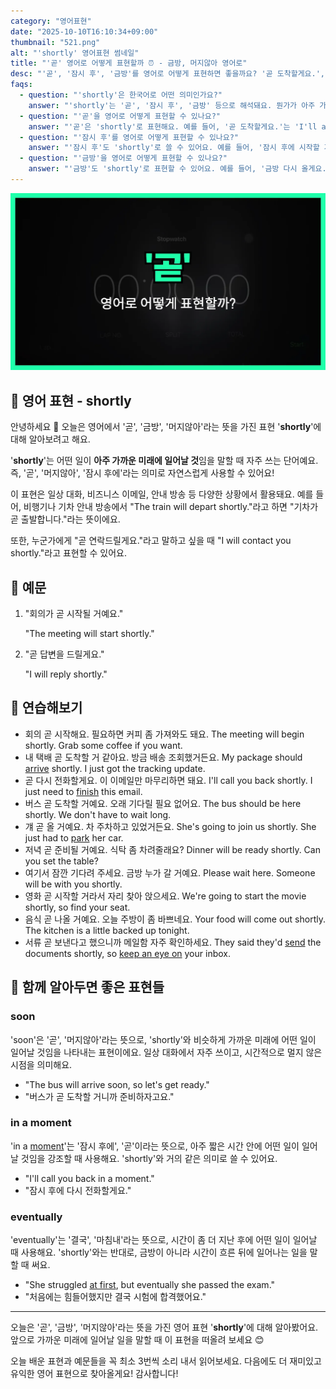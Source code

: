 ```yaml
---
category: "영어표현"
date: "2025-10-10T16:10:34+09:00"
thumbnail: "521.png"
alt: "'shortly' 영어표현 썸네일"
title: "'곧' 영어로 어떻게 표현할까 ⏰ - 금방, 머지않아 영어로"
desc: "'곧', '잠시 후', '금방'를 영어로 어떻게 표현하면 좋을까요? '곧 도착할게요.', '잠시 후에 시작할 거예요.' 등을 영어로 표현하는 법을 배워봅시다. 다양한 예문을 통해서 연습하고 본인의 표현으로 만들어 보세요."
faqs: 
  - question: "'shortly'은 한국어로 어떤 의미인가요?"
    answer: "'shortly'는 '곧', '잠시 후', '금방' 등으로 해석돼요. 뭔가가 아주 가까운 미래에 일어날 때 쓰는 표현이에요."
  - question: "'곧'을 영어로 어떻게 표현할 수 있나요?"
    answer: "'곧'은 'shortly'로 표현해요. 예를 들어, '곧 도착할게요.'는 'I'll arrive shortly.'라고 해요."
  - question: "'잠시 후'를 영어로 어떻게 표현할 수 있나요?"
    answer: "'잠시 후'도 'shortly'로 쓸 수 있어요. 예를 들어, '잠시 후에 시작할 거예요.'는 'It will start shortly.'라고 해요."
  - question: "'금방'을 영어로 어떻게 표현할 수 있나요?"
    answer: "'금방'도 'shortly'로 표현할 수 있어요. 예를 들어, '금방 다시 올게요.'는 'I'll be back shortly.'라고 말해요."
---
```


!['shortly' 영어표현](./521.png)

## 🌟 영어 표현 - shortly

안녕하세요 👋 오늘은 영어에서 '곧', '금방', '머지않아'라는 뜻을 가진 표현 '**shortly**'에 대해 알아보려고 해요.

'**shortly**'는 어떤 일이 **아주 가까운 미래에 일어날 것**임을 말할 때 자주 쓰는 단어예요. 즉, '곧', '머지않아', '잠시 후에'라는 의미로 자연스럽게 사용할 수 있어요!

이 표현은 일상 대화, 비즈니스 이메일, 안내 방송 등 다양한 상황에서 활용돼요. 예를 들어, 비행기나 기차 안내 방송에서 "The train will depart shortly."라고 하면 "기차가 곧 출발합니다."라는 뜻이에요.

또한, 누군가에게 "곧 연락드릴게요."라고 말하고 싶을 때 "I will contact you shortly."라고 표현할 수 있어요.

## 📖 예문

1. "회의가 곧 시작될 거예요."

   "The meeting will start shortly."

2. "곧 답변을 드릴게요."

   "I will reply shortly."



## 💬 연습해보기

<ul data-interactive-list>

  <li data-interactive-item>
    <span data-toggler>회의 곧 시작해요. 필요하면 커피 좀 가져와도 돼요.</span>
    <span data-answer>The meeting will begin shortly. Grab some coffee if you want.</span>
  </li>

  <li data-interactive-item>
    <span data-toggler>내 택배 곧 도착할 거 같아요. 방금 배송 조회했거든요.</span>
    <span data-answer>My package should <a href="/blog/in-english/403.arrive/">arrive</a> shortly. I just got the tracking update.</span>
  </li>

  <li data-interactive-item>
    <span data-toggler>곧 다시 전화할게요. 이 이메일만 마무리하면 돼요.</span>
    <span data-answer>I'll call you back shortly. I just need to <a href="/blog/in-english/295.finish/">finish</a> this email.</span>
  </li>

  <li data-interactive-item>
    <span data-toggler>버스 곧 도착할 거예요. 오래 기다릴 필요 없어요.</span>
    <span data-answer>The bus should be here shortly. We don't have to wait long.</span>
  </li>

  <li data-interactive-item>
    <span data-toggler>걔 곧 올 거예요. 차 주차하고 있었거든요.</span>
    <span data-answer>She's going to join us shortly. She just had to <a href="/blog/in-english/463.park/">park</a> her car.</span>
  </li>

  <li data-interactive-item>
    <span data-toggler>저녁 곧 준비될 거예요. 식탁 좀 차려줄래요?</span>
    <span data-answer>Dinner will be ready shortly. Can you set the table?</span>
  </li>

  <li data-interactive-item>
    <span data-toggler>여기서 잠깐 기다려 주세요. 금방 누가 갈 거예요.</span>
    <span data-answer>Please wait here. Someone will be with you shortly.</span>
  </li>

  <li data-interactive-item>
    <span data-toggler>영화 곧 시작할 거라서 자리 찾아 앉으세요.</span>
    <span data-answer>We're going to start the movie shortly, so find your seat.</span>
  </li>

  <li data-interactive-item>
    <span data-toggler>음식 곧 나올 거예요. 오늘 주방이 좀 바쁘네요.</span>
    <span data-answer>Your food will come out shortly. The kitchen is a little backed up tonight.</span>
  </li>

  <li data-interactive-item>
    <span data-toggler>서류 곧 보낸다고 했으니까 메일함 자주 확인하세요.</span>
    <span data-answer>They said they'd <a href="/blog/in-english/292.send/">send</a> the documents shortly, so <a href="/blog/in-english/225.keep-an-eye-on/">keep an eye on</a> your inbox.</span>
  </li>

</ul>

## 🤝 함께 알아두면 좋은 표현들

### soon

'soon'은 '곧', '머지않아'라는 뜻으로, 'shortly'와 비슷하게 가까운 미래에 어떤 일이 일어날 것임을 나타내는 표현이에요. 일상 대화에서 자주 쓰이고, 시간적으로 멀지 않은 시점을 의미해요.

- "The bus will arrive soon, so let's get ready."
- "버스가 곧 도착할 거니까 준비하자고요."

### in a moment

'in a [moment](/blog/in-english/490.moment/)'는 '잠시 후에', '곧'이라는 뜻으로, 아주 짧은 시간 안에 어떤 일이 일어날 것임을 강조할 때 사용해요. 'shortly'와 거의 같은 의미로 쓸 수 있어요.

- "I'll call you back in a moment."
- "잠시 후에 다시 전화할게요."

### eventually

'eventually'는 '결국', '마침내'라는 뜻으로, 시간이 좀 더 지난 후에 어떤 일이 일어날 때 사용해요. 'shortly'와는 반대로, 금방이 아니라 시간이 흐른 뒤에 일어나는 일을 말할 때 써요.

- "She struggled [at first](/blog/in-english/184.at-first/), but eventually she passed the exam."
- "처음에는 힘들어했지만 결국 시험에 합격했어요."

---

오늘은 '곧', '금방', '머지않아'라는 뜻을 가진 영어 표현 '**shortly**'에 대해 알아봤어요. 앞으로 가까운 미래에 일어날 일을 말할 때 이 표현을 떠올려 보세요 😊

오늘 배운 표현과 예문들을 꼭 최소 3번씩 소리 내서 읽어보세요. 다음에도 더 재미있고 유익한 영어 표현으로 찾아올게요! 감사합니다!

